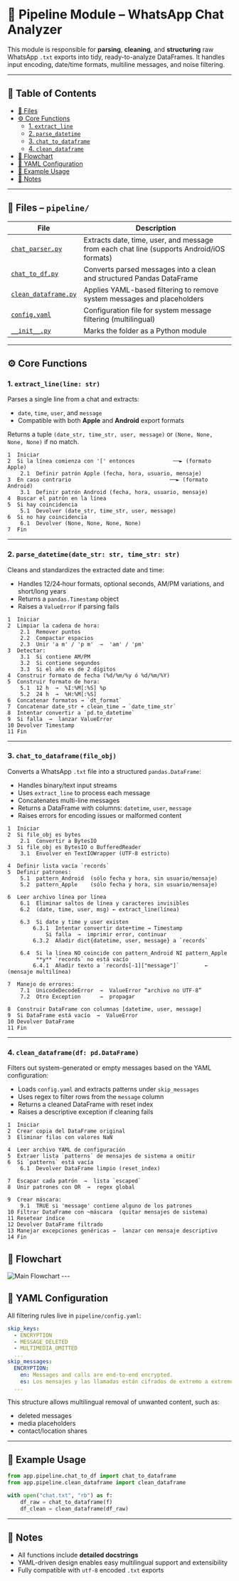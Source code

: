 
# 🧩 Pipeline Module – WhatsApp Chat Analyzer

This module is responsible for **parsing**, **cleaning**, and **structuring** raw WhatsApp `.txt` exports into tidy, ready-to-analyze DataFrames. It handles input encoding, date/time formats, multiline messages, and noise filtering.

---
## 📖 Table of Contents

- [📂 Files](#-files--pipeline)
- [⚙️ Core Functions](#️-core-functions)
  - [1. `extract_line`](#1-extract_lineline-str)
  - [2. `parse_datetime`](#2-parse_datetimedate_str-str-time_str-str)
  - [3. `chat_to_dataframe`](#3-chat_to_dataframefile_obj)
  - [4. `clean_dataframe`](#4-clean_dataframedf-pddataframe)
- [🧠 Flowchart](#-flowchart)
- [🧼 YAML Configuration](#-yaml-configuration)
- [🧪 Example Usage](#-example-usage)
- [📎 Notes](#-notes)

---
## 📂 Files – `pipeline/`

| File                                                    | Description                                                                               |
| ------------------------------------------------------- | ----------------------------------------------------------------------------------------- |
| [`chat_parser.py`](chat_parser.py)         | Extracts date, time, user, and message from each chat line (supports Android/iOS formats) |
| [`chat_to_df.py`](chat_to_df.py)           | Converts parsed messages into a clean and structured Pandas DataFrame                     |
| [`clean_dataframe.py`](clean_dataframe.py) | Applies YAML-based filtering to remove system messages and placeholders                   |
| [`config.yaml`](config.yaml)               | Configuration file for system message filtering (multilingual)                            |
| [`__init__.py`](__init__.py)               | Marks the folder as a Python module                                                       |
---

## ⚙️ Core Functions

### 1. `extract_line(line: str)`

Parses a single line from a chat and extracts:

* `date`, `time`, `user`, and `message`
* Compatible with both **Apple** and **Android** export formats

Returns a tuple `(date_str, time_str, user, message)` or `(None, None, None, None)` if no match.
```text
1  Iniciar
2  Si la línea comienza con '[' entonces            ──► (formato Apple)
    2.1  Definir patrón Apple (fecha, hora, usuario, mensaje)
3  En caso contrario                               ──► (formato Android)
    3.1  Definir patrón Android (fecha, hora, usuario, mensaje)
4  Buscar el patrón en la línea
5  Si hay coincidencia
    5.1  Devolver (date_str, time_str, user, message)
6  Si no hay coincidencia
    6.1  Devolver (None, None, None, None)
7  Fin
```
---

### 2. `parse_datetime(date_str: str, time_str: str)`

Cleans and standardizes the extracted date and time:

* Handles 12/24‑hour formats, optional seconds, AM/PM variations, and short/long years
* Returns a `pandas.Timestamp` object
* Raises a `ValueError` if parsing fails

```text
1  Iniciar
2  Limpiar la cadena de hora:
    2.1  Remover puntos
    2.2  Compactar espacios
    2.3  Unir 'a m' / 'p m'  →  'am' / 'pm'
3  Detectar:
    3.1  Si contiene AM/PM
    3.2  Si contiene segundos
    3.3  Si el año es de 2 dígitos
4  Construir formato de fecha (%d/%m/%y ó %d/%m/%Y)
5  Construir formato de hora:
    5.1  12 h  →  %I:%M[:%S] %p
    5.2  24 h  →  %H:%M[:%S]
6  Concatenar formatos → `dt_format`
7  Concatenar date_str + clean_time → `date_time_str`
8  Intentar convertir a `pd.to_datetime`
9  Si falla  →  lanzar ValueError
10 Devolver Timestamp
11 Fin
```
---

### 3. `chat_to_dataframe(file_obj)`

Converts a WhatsApp `.txt` file into a structured `pandas.DataFrame`:

* Handles binary/text input streams
* Uses `extract_line` to process each message
* Concatenates multi-line messages
* Returns a DataFrame with columns: `datetime`, `user`, `message`
* Raises errors for encoding issues or malformed content

```text
1  Iniciar
2  Si file_obj es bytes
    2.1  Convertir a BytesIO
3  Si file_obj es BytesIO o BufferedReader
    3.1  Envolver en TextIOWrapper (UTF-8 estricto)

4  Definir lista vacía `records`
5  Definir patrones:
    5.1  pattern_Android  (sólo fecha y hora, sin usuario/mensaje)
    5.2  pattern_Apple    (sólo fecha y hora, sin usuario/mensaje)

6  Leer archivo línea por línea
    6.1  Eliminar saltos de línea y caracteres invisibles
    6.2  (date, time, user, msg) ← extract_line(línea)

    6.3  Si date y time y user existen
        6.3.1  Intentar convertir date+time → Timestamp
            Si falla  →  imprimir error, continuar
        6.3.2  Añadir dict{datetime, user, message} a `records`

    6.4  Si la línea NO coincide con pattern_Android NI pattern_Apple
         **y** `records` no está vacío
        6.4.1  Añadir texto a `records[-1]["message"]`        ← (mensaje multilínea)

7  Manejo de errores:
    7.1  UnicodeDecodeError  →  ValueError “archivo no UTF-8”
    7.2  Otro Exception      →  propagar

8  Construir DataFrame con columnas [datetime, user, message]
9  Si DataFrame está vacío  →  ValueError
10 Devolver DataFrame
11 Fin
```
---

### 4. `clean_dataframe(df: pd.DataFrame)`

Filters out system-generated or empty messages based on the YAML configuration:

* Loads `config.yaml` and extracts patterns under `skip_messages`
* Uses regex to filter rows from the `message` column
* Returns a cleaned DataFrame with reset index
* Raises a descriptive exception if cleaning fails

```text
1  Iniciar
2  Crear copia del DataFrame original
3  Eliminar filas con valores NaN

4  Leer archivo YAML de configuración
5  Extraer lista `patterns` de mensajes de sistema a omitir
6  Si `patterns` está vacía
    6.1  Devolver DataFrame limpio (reset_index)

7  Escapar cada patrón  →  lista `escaped`
8  Unir patrones con OR  →  regex global

9  Crear máscara:
    9.1  TRUE si 'message' contiene alguno de los patrones
10 Filtrar DataFrame con ~máscara  (quitar mensajes de sistema)
11 Resetear índice
12 Devolver DataFrame filtrado
13 Manejar excepciones genéricas →  lanzar con mensaje descriptivo
14 Fin
```
## 🧠 Flowchart
<img src="../../docs/pipeline.svg" alt="Main Flowchart" style="max-width:60%; height:auto;">
---

## 🧼 YAML Configuration

All filtering rules live in `pipeline/config.yaml`:

```yaml
skip_keys:
  - ENCRYPTION
  - MESSAGE_DELETED
  - MULTIMEDIA_OMITTED
  ...
skip_messages:
  ENCRYPTION:
    en: Messages and calls are end-to-end encrypted.
    es: Los mensajes y las llamadas están cifrados de extremo a extremo.
  ...
```

This structure allows multilingual removal of unwanted content, such as:

* deleted messages
* media placeholders
* contact/location shares

---

## 🧪 Example Usage

```python
from app.pipeline.chat_to_df import chat_to_dataframe
from app.pipeline.clean_dataframe import clean_dataframe

with open("chat.txt", "rb") as f:
    df_raw = chat_to_dataframe(f)
    df_clean = clean_dataframe(df_raw)
```

---

## 📎 Notes

* All functions include **detailed docstrings**
* YAML-driven design enables easy multilingual support and extensibility
* Fully compatible with `utf-8` encoded `.txt` exports


